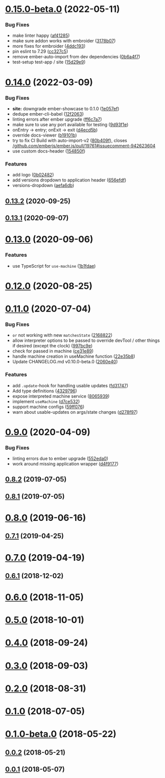 # [0.15.0-beta.0](https://github.com/LevelbossMike/ember-statecharts/compare/v0.14.0...v0.15.0-beta.0) (2022-05-11)


### Bug Fixes

* make linter happy ([af41285](https://github.com/LevelbossMike/ember-statecharts/commit/af412858e0822ac841d24a9e0d2ef9280f6ea762))
* make sure addon works with embroider ([3178b07](https://github.com/LevelbossMike/ember-statecharts/commit/3178b0790e9ccd92d253ef159491dd2c76349481))
* more fixes for embroider ([4ddc193](https://github.com/LevelbossMike/ember-statecharts/commit/4ddc193f14102bf511a977c541a3aa2089f2c72f))
* pin eslint to 7.29 ([cc327c5](https://github.com/LevelbossMike/ember-statecharts/commit/cc327c5c3face9ad319440ec507bfb5c0640e653))
* remove ember-auto-import from dev dependencies ([0b6a4f7](https://github.com/LevelbossMike/ember-statecharts/commit/0b6a4f7ead4ffdd81dd5b02fed819e41351a8a27))
* test-setup test-app / site ([15d29e9](https://github.com/LevelbossMike/ember-statecharts/commit/15d29e976e7545126bf6a9811e302a27663a5fc2))

# [0.14.0](https://github.com/LevelbossMike/ember-statecharts/compare/v0.13.2...v0.14.0) (2022-03-09)


### Bug Fixes

* **site:** downgrade ember-showcase to 0.1.0 ([1e057ef](https://github.com/LevelbossMike/ember-statecharts/commit/1e057efd2bfac0e429928bf05e0199ea54b5fa29))
* dedupe ember-cli-babel ([12f2063](https://github.com/LevelbossMike/ember-statecharts/commit/12f2063ea010688f021f19ab9eca458a9d1f0dd4))
* linting errors after ember upgrade ([ff6c7a7](https://github.com/LevelbossMike/ember-statecharts/commit/ff6c7a787b2554893e978548001d9304c93104b2))
* make sure to use any port available for testing ([9d93f1e](https://github.com/LevelbossMike/ember-statecharts/commit/9d93f1e67448a27124168c7c6c21df07064984c8))
* onEntry -> entry; onExit -> exit ([d4ecd5b](https://github.com/LevelbossMike/ember-statecharts/commit/d4ecd5b45561f226cce2bebf84fb0a826d429d5e))
* override docs-viewer ([b19101b](https://github.com/LevelbossMike/ember-statecharts/commit/b19101b758689988d39776dc25a9d39225b4411f))
* try to fix CI Build with auto-import-v2 ([80b409f](https://github.com/LevelbossMike/ember-statecharts/commit/80b409f680ea49308a2d9d22ec9c3008bcecdbe8)), closes [/github.com/emberjs/ember.js/pull/19761#issuecomment-942623604](https://github.com//github.com/emberjs/ember.js/pull/19761/issues/issuecomment-942623604)
* use custom docs-header ([154850f](https://github.com/LevelbossMike/ember-statecharts/commit/154850f42ab937595ce0de9d27efb429be912e5e))


### Features

* add logo ([0b02482](https://github.com/LevelbossMike/ember-statecharts/commit/0b0248262115315926b98e2a0193c3878633d9b5))
* add versions dropdown to application header ([656efdf](https://github.com/LevelbossMike/ember-statecharts/commit/656efdf1e6748240f98d9e69256b7ca9c76f47d6))
* versions-dropdown ([aefa6db](https://github.com/LevelbossMike/ember-statecharts/commit/aefa6dbbea3467614ae7d7c8d623a64c883c31f8))



## [0.13.2](https://github.com/LevelbossMike/ember-statecharts/compare/v0.13.2...v0.14.0) (2020-09-25)



## [0.13.1](https://github.com/LevelbossMike/ember-statecharts/compare/v0.13.2...v0.14.0) (2020-09-07)



# [0.13.0](https://github.com/LevelbossMike/ember-statecharts/compare/v0.13.2...v0.14.0) (2020-09-06)


### Features

* use TypeScript for `use-machine` ([1b1fdae](https://github.com/LevelbossMike/ember-statecharts/commit/1b1fdaeaf19d863f212de8c2dab46a4520ef7256))



# [0.12.0](https://github.com/LevelbossMike/ember-statecharts/compare/v0.13.2...v0.14.0) (2020-08-25)



# [0.11.0](https://github.com/LevelbossMike/ember-statecharts/compare/v0.13.2...v0.14.0) (2020-07-04)


### Bug Fixes

* `or` not working with new `matchesState` ([2168822](https://github.com/LevelbossMike/ember-statecharts/commit/2168822e0e26ca90971bf57f9fc6ee942126eeb5))
* allow interpreter options to be passed to override devTool / other things if desired (except the clock) ([997bc9e](https://github.com/LevelbossMike/ember-statecharts/commit/997bc9e1a97c2999168ae7f1be3402a7ebbce4bd))
* check for passed in machine ([ce31e89](https://github.com/LevelbossMike/ember-statecharts/commit/ce31e8916f391452d43909628d391cf94460d446))
* handle machine creation in useMachine function ([22e35b8](https://github.com/LevelbossMike/ember-statecharts/commit/22e35b8475f2bd0d65427ff788aec4a8c5196fb9))
* Update CHANGELOG.md v0.10.0-beta.0 ([2060e40](https://github.com/LevelbossMike/ember-statecharts/commit/2060e40aa457e594b5f973510c4dd8def8192490))


### Features

* add `.update`-hook for handling usable updates ([fd31747](https://github.com/LevelbossMike/ember-statecharts/commit/fd317472dcff8de372fe5657b6105378b1c04351))
* Add type definitions ([4329796](https://github.com/LevelbossMike/ember-statecharts/commit/4329796c1e75c62a99ae2934d76e87d1d4f490c4))
* expose interpreted machine service ([8065939](https://github.com/LevelbossMike/ember-statecharts/commit/80659398462068d6f209afa2e74412936408e0b7))
* implement `useMachine` ([d7ce532](https://github.com/LevelbossMike/ember-statecharts/commit/d7ce5327d511aa26db9d8ea3a688c60ea4118721))
* support machine configs ([59ff076](https://github.com/LevelbossMike/ember-statecharts/commit/59ff0761813616f047bbefcbddf1540bd9801ae6))
* warn about usable-updates on args/state changes ([d278f97](https://github.com/LevelbossMike/ember-statecharts/commit/d278f976eecbec6e147cf430bf31045bd0643904))



# [0.9.0](https://github.com/LevelbossMike/ember-statecharts/compare/v0.13.2...v0.14.0) (2020-04-09)


### Bug Fixes

* linting errors due to ember upgrade ([552eda0](https://github.com/LevelbossMike/ember-statecharts/commit/552eda0738e8b507a59773e0911bfca2c4c6ac65))
* work around missing application wrapper ([d4f9177](https://github.com/LevelbossMike/ember-statecharts/commit/d4f917777253c914d74e9d558c87211d10dce1eb))



## [0.8.2](https://github.com/LevelbossMike/ember-statecharts/compare/v0.13.2...v0.14.0) (2019-07-05)



## [0.8.1](https://github.com/LevelbossMike/ember-statecharts/compare/v0.13.2...v0.14.0) (2019-07-05)



# [0.8.0](https://github.com/LevelbossMike/ember-statecharts/compare/v0.13.2...v0.14.0) (2019-06-16)



## [0.7.1](https://github.com/LevelbossMike/ember-statecharts/compare/v0.13.2...v0.14.0) (2019-04-25)



# [0.7.0](https://github.com/LevelbossMike/ember-statecharts/compare/v0.13.2...v0.14.0) (2019-04-19)



## [0.6.1](https://github.com/LevelbossMike/ember-statecharts/compare/v0.13.2...v0.14.0) (2018-12-02)



# [0.6.0](https://github.com/LevelbossMike/ember-statecharts/compare/v0.13.2...v0.14.0) (2018-11-05)



# [0.5.0](https://github.com/LevelbossMike/ember-statecharts/compare/v0.13.2...v0.14.0) (2018-10-01)



# [0.4.0](https://github.com/LevelbossMike/ember-statecharts/compare/v0.13.2...v0.14.0) (2018-09-24)



# [0.3.0](https://github.com/LevelbossMike/ember-statecharts/compare/v0.13.2...v0.14.0) (2018-09-03)



# [0.2.0](https://github.com/LevelbossMike/ember-statecharts/compare/v0.13.2...v0.14.0) (2018-08-31)



# [0.1.0](https://github.com/LevelbossMike/ember-statecharts/compare/v0.13.2...v0.14.0) (2018-07-05)



# [0.1.0-beta.0](https://github.com/LevelbossMike/ember-statecharts/compare/v0.13.2...v0.14.0) (2018-05-22)



## [0.0.2](https://github.com/LevelbossMike/ember-statecharts/compare/v0.13.2...v0.14.0) (2018-05-21)



## [0.0.1](https://github.com/LevelbossMike/ember-statecharts/compare/v0.13.2...v0.14.0) (2018-05-07)

